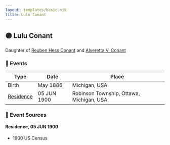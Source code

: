 ```yaml
---
layout: templates/basic.njk
title: Lulu Conant
---
```

## 🟣 Lulu Conant

Daughter of [Reuben Hess Conant](/people/3/37326838) and [Alveretta V. Conant](/people/6/60109856)

### 📆 Events

Type | Date | Place
------ | ------ | ------
Birth | May 1886 | Michigan, USA
[Residence](#event-25f26b8d-cd00-4110-a7fe-735533a9e45e) | 05 JUN 1900 | Robinson Township, Ottawa, Michigan, USA

### 📰 Event Sources

#### <a id="event-25f26b8d-cd00-4110-a7fe-735533a9e45e"></a> Residence, 05 JUN 1900
* 1900 US Census
